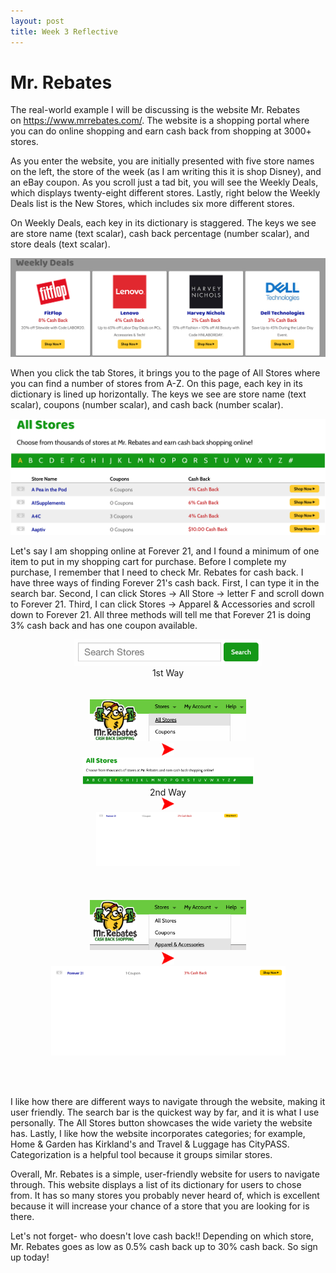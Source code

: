 ```yaml
---
layout: post
title: Week 3 Reflective
---
```


# Mr. Rebates


The real-world example I will be discussing is the website Mr. Rebates on https://www.mrrebates.com/. The website is a shopping portal where you can do online shopping and earn cash back from shopping at 3000+ stores.
<br/>

As you enter the website, you are initially presented with five store names on the left, the store of the week (as I am writing this it is shop Disney), and an eBay coupon. As you scroll just a tad bit, you will see the Weekly Deals, which displays twenty-eight different stores. Lastly, right below the Weekly Deals list is the New Stores, which includes six more different stores.
<br/>

On Weekly Deals, each key in its dictionary is staggered. The keys we see are store name (text scalar), cash back percentage (number scalar), and store deals (text scalar).
<br/>

<p>
    <img src="/weeklydeals.png">
</p>

When you click the tab Stores, it brings you to the page of All Stores where you can find a number of stores from A-Z. On this page, each key in its dictionary is lined up horizontally. The keys we see are store name (text scalar), coupons (number scalar), and cash back (number scalar).
<br/>

<p>
    <img src="/allstores1.png" alt="centered image">
</p>

Let's say I am shopping online at Forever 21, and I found a minimum of one item to put in my shopping cart for purchase. Before I complete my purchase, I remember that I need to check Mr. Rebates for cash back. I have three ways of finding Forever 21's cash back. First, I can type it in the search bar. Second, I can click Stores -> All Store -> letter F and scroll down to Forever 21. Third, I can click Stores -> Apparel & Accessories and scroll down to Forever 21. All three methods will tell me that Forever 21 is doing 3% cash back and has one coupon available.
<br/>

<figure>
    <center><img src="/searchbar.png" alt="centered image" width="300" length="100">
         <figcaption> 1st Way </figcaption>
    <br/>
    <br/>
<div class="row">
    <div class="column">
        <img src="/allstores2.png" width="250" length="150">
    </div>
    <div class="column">  
        <img src="/arrow.png" width="20" length="20">
    </div>
    <div class="column">  
        <img src="/letterF.png" width="275" length="175">
        <figcaption> 2nd Way </figcaption>
    </div>
    <div class="column"> 
        <img src="/arrow.png" width="20" length="20">
    </div>
    <div class="column">
        <img src="/F21.png" width="230" length="130">
    </div>
</div>
    <br/>
    <br/>
    <br/>
<div class="row">
    <div class="column">
        <img src="/apparel.png" width="250" length="150">
    </div>
    <div class="column">  
        <img src="/arrow.png" width="20" length="20">
    </div>
    <div class="column">  
        <img src="/F021.png" width="375" length="275">
    </div>
  </div>    
</figure>
    <br/>
    <br/>

I like how there are different ways to navigate through the website, making it user friendly. The search bar is the quickest way by far, and it is what I use personally. The All Stores button showcases the wide variety the website has. Lastly, I like how the website incorporates categories; for example, Home & Garden has Kirkland's and Travel & Luggage has CityPASS. Categorization is a helpful tool because it groups similar stores.
<br/>

Overall, Mr. Rebates is a simple, user-friendly website for users to navigate through. This website displays a list of its dictionary for users to chose from. It has so many stores you probably never heard of, which is excellent because it will increase your chance of a store that you are looking for is there.
<br/>

Let's not forget- who doesn't love cash back!!  Depending on which store, Mr. Rebates goes as low as 0.5% cash back up to 30% cash back. So sign up today! 
<br/>
   

